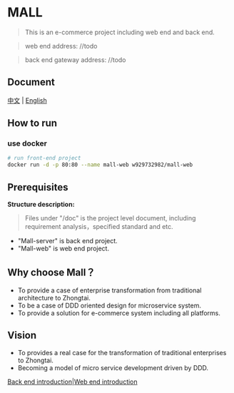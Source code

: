 # MALL 

> This is an e-commerce project including web end and back end.

> web end address:  //todo

> back end gateway address: //todo

## Document
[中文](README-ZH.md) | [English](README.md)

## How to run
### use docker   
   ``` bash
   # run front-end project
   docker run -d -p 80:80 --name mall-web w929732982/mall-web
   ```
## Prerequisites
**Structure description:**
> Files under "/doc" is the project level document, including requirement analysis，specified standard and etc.

- "Mall-server" is back end project.
- "Mall-web" is web end project.

## Why choose Mall？
- To provide a case of enterprise transformation from traditional architecture to Zhongtai.
- To be a case of DDD oriented design for microservice system.
- To provide a solution for e-commerce system including all platforms.

## Vision
- To provides a real case for the transformation of traditional enterprises to Zhongtai.
- Becoming a model of micro service development driven by DDD.


[Back end introduction](Mall-server/README.md)|[Web end introduction](Mall-web/README.md)

